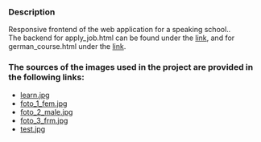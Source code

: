 ### Description
Responsive frontend of the web application for a speaking school..  
The backend for apply_job.html can be found under the [link](https://github.com/Nataliia15/job_platform_lang_school), and for german_course.html under the [link](https://github.com/Nataliia15/language-school-studentbase).  

### The sources of the images used in the project are provided in the following links:
+ [learn.jpg](https://www.freepik.com/free-photo/colleagues-studying-together-group-study_21076656.htm#query=study%20group&position=1&from_view=keyword&track=ais_hybrid&uuid=31e0bfb3-142b-4c7a-9743-a09875d7176a) 
+ [foto_1_fem.jpg](https://pixabay.com/de/photos/m%C3%A4dchen-curly-portrait-teen-h%C3%BCbsch-3901714/)
+ [foto_2_male.jpg](https://de.freepik.com/fotos-kostenlos/portrait-des-weissen-mannes-getrennt_3199590.htm#fromView=search&page=1&position=6&uuid=b3c4afe6-0680-4b1f-b443-6a18aa3ab9f2) 
+ [foto_3_frm.jpg](https://de.freepik.com/fotos-kostenlos/portraet-einer-jungen-geschaeftsfrau-die-in-der-hand-brillen-gegen-grauen-hintergrund-haelt_3717378.htm#fromView=search&page=1&position=5&uuid=b3c4afe6-0680-4b1f-b443-6a18aa3ab9f2)  
+ [test.jpg](https://www.pexels.com/de-de/foto/mann-stift-festhalten-halten-8553924/)
